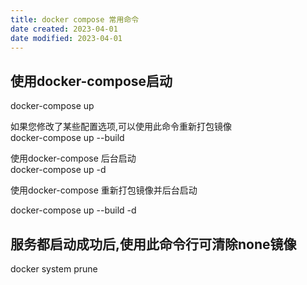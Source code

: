 ```yaml
---
title: docker compose 常用命令
date created: 2023-04-01
date modified: 2023-04-01
---
```


## 使用docker-compose启动  

docker-compose up  

如果您修改了某些配置选项,可以使用此命令重新打包镜像  
docker-compose up --build  

使用docker-compose 后台启动  
docker-compose up -d  

使用docker-compose 重新打包镜像并后台启动  

docker-compose up --build -d  

## 服务都启动成功后,使用此命令行可清除none镜像  

docker system prune  
